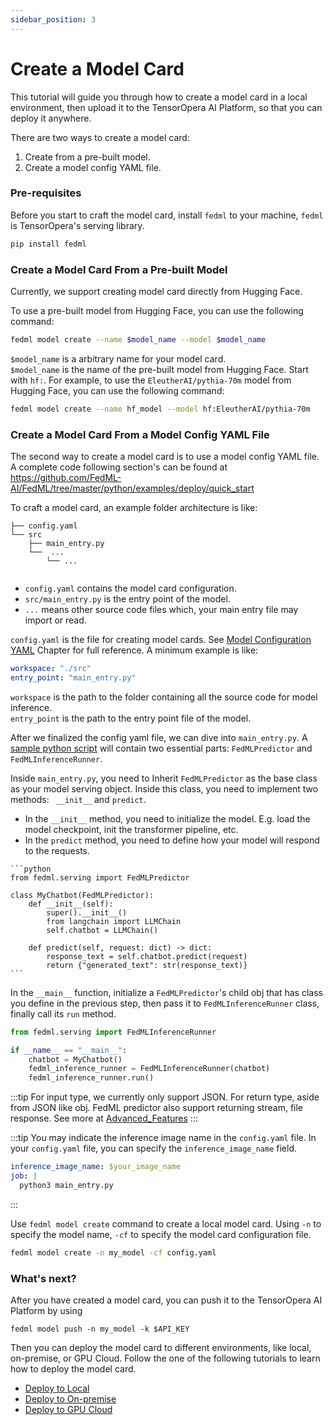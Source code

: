 ```yaml
---
sidebar_position: 3
---
```


# Create a Model Card

This tutorial will guide you through how to create a model card in a local environment, then upload it to the TensorOpera AI Platform, so that you can deploy it anywhere.

There are two ways to create a model card: 
   1. Create from a pre-built model.
   2. Create a model config YAML file.

### Pre-requisites
Before you start to craft the model card, install `fedml` to your machine, `fedml` is TensorOpera's serving library.

```bash
pip install fedml
```

### Create a Model Card From a Pre-built Model

Currently, we support creating model card directly from Hugging Face.

To use a pre-built model from Hugging Face, you can use the following command:
```bash
fedml model create --name $model_name --model $model_name
```

`$model_name` is a arbitrary name for your model card.  
`$model_name` is the name of the pre-built model from Hugging Face. Start with `hf:`.
For example, to use the `EleutherAI/pythia-70m` model from Hugging Face, you can use the following command:
```bash
fedml model create --name hf_model --model hf:EleutherAI/pythia-70m
```

### Create a Model Card From a Model Config YAML File

The second way to create a model card is to use a model config YAML file. A complete code following section's can be found at 
https://github.com/FedML-AI/FedML/tree/master/python/examples/deploy/quick_start

To craft a model card, an example folder architecture is like:
```
├── config.yaml
└── src
    ├── main_entry.py
    └──  ...
        └── ...
    
```
- `config.yaml` contains the model card configuration.
- `src/main_entry.py` is the entry point of the model.
- `...` means other source code files which, your main entry file may import or read.

`config.yaml` is the file for creating model cards. See [Model Configuration YAML](yaml_ref.md) Chapter for full reference. 
A minimum example is like:

```yaml
workspace: "./src"
entry_point: "main_entry.py"
```

`workspace` is the path to the folder containing all the source code for model inference.  
`entry_point` is the path to the entry point file of the model.

After we finalized the config yaml file, we can dive into `main_entry.py`. A [sample python script](https://github.com/FedML-AI/FedML/blob/master/python/examples/deploy/quick_start/src/main_entry.py) will contain two essential parts:
`FedMLPredictor` and `FedMLInferenceRunner`.

Inside `main_entry.py`, you need to Inherit `FedMLPredictor` as the base class as your model serving object. 
Inside this class, you need to implement two methods: ` __init__` and `predict`.  
   - In the `__init__` method, you need to initialize the model. E.g. load the model checkpoint, init the transformer
   pipeline, etc.
   - In the `predict` method, you need to define how your model will respond to the requests.

    ```python
    from fedml.serving import FedMLPredictor
    
    class MyChatbot(FedMLPredictor):               
        def __init__(self):
            super().__init__()
            from langchain import LLMChain 
            self.chatbot = LLMChain()
            
        def predict(self, request: dict) -> dict:
            response_text = self.chatbot.predict(request)
            return {"generated_text": str(response_text)}
    ```

In the `__main__` function, initialize a `FedMLPredictor`'s child obj that has class you define in the previous step, 
then pass it to `FedMLInferenceRunner` class, finally call its `run` method.
```python
from fedml.serving import FedMLInferenceRunner

if __name__ == "__main__":
    chatbot = MyChatbot()
    fedml_inference_runner = FedMLInferenceRunner(chatbot)
    fedml_inference_runner.run()
```

:::tip
For input type, we currently only support JSON.
For return type, aside from JSON like obj. 
FedML predictor also support returning stream, file response. See more at [Advanced_Features](advanced_features.md)
:::

:::tip
You may indicate the inference image name in the `config.yaml` file.
In your `config.yaml` file, you can specify the `inference_image_name` field.
```yaml
inference_image_name: $your_image_name
job: |
  python3 main_entry.py
```
:::

Use `fedml model create` command to create a local model card. Using `-n` to specify the model name, 
`-cf` to specify the model card configuration file.
```bash
fedml model create -n my_model -cf config.yaml
```


### What's next?
After you have created a model card, you can push it to the TensorOpera AI Platform by using

```
fedml model push -n my_model -k $API_KEY
```

Then you can deploy the model card to different environments, like local, on-premise, or GPU Cloud. Follow the one of the following tutorials to learn how to deploy the model card.

- [Deploy to Local](deploy_local.md)
- [Deploy to On-premise](deploy_on_premise.md)
- [Deploy to GPU Cloud](deploy_cloud.md)
